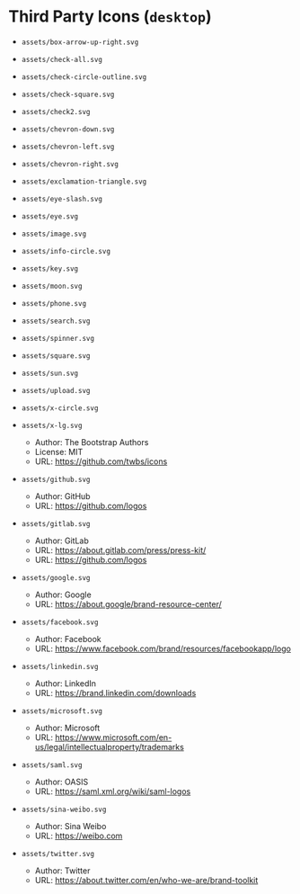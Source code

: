 # Third Party Icons (`desktop`)

- `assets/box-arrow-up-right.svg`
- `assets/check-all.svg`
- `assets/check-circle-outline.svg`
- `assets/check-square.svg`
- `assets/check2.svg`
- `assets/chevron-down.svg`
- `assets/chevron-left.svg`
- `assets/chevron-right.svg`
- `assets/exclamation-triangle.svg`
- `assets/eye-slash.svg`
- `assets/eye.svg`
- `assets/image.svg`
- `assets/info-circle.svg`
- `assets/key.svg`
- `assets/moon.svg`
- `assets/phone.svg`
- `assets/search.svg`
- `assets/spinner.svg`
- `assets/square.svg`
- `assets/sun.svg`
- `assets/upload.svg`
- `assets/x-circle.svg`
- `assets/x-lg.svg`
  - Author: The Bootstrap Authors
  - License: MIT
  - URL: https://github.com/twbs/icons

- `assets/github.svg`
  - Author: GitHub
  - URL: https://github.com/logos

- `assets/gitlab.svg`
  - Author: GitLab
  - URL: https://about.gitlab.com/press/press-kit/
  - URL: https://github.com/logos

- `assets/google.svg`
  - Author: Google
  - URL: https://about.google/brand-resource-center/

- `assets/facebook.svg`
  - Author: Facebook
  - URL: https://www.facebook.com/brand/resources/facebookapp/logo

- `assets/linkedin.svg`
  - Author: LinkedIn
  - URL: https://brand.linkedin.com/downloads

- `assets/microsoft.svg`
  - Author: Microsoft
  - URL: https://www.microsoft.com/en-us/legal/intellectualproperty/trademarks

- `assets/saml.svg`
  - Author: OASIS
  - URL: https://saml.xml.org/wiki/saml-logos

- `assets/sina-weibo.svg`
  - Author: Sina Weibo
  - URL: https://weibo.com

- `assets/twitter.svg`
  - Author: Twitter
  - URL: https://about.twitter.com/en/who-we-are/brand-toolkit

